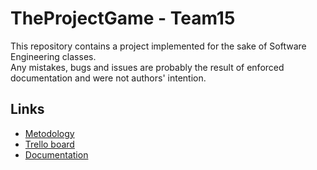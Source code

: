 # TheProjectGame - Team15

This repository contains a project implemented for the sake of Software Engineering classes. <br>
Any mistakes, bugs and issues are probably the result of enforced documentation and were not authors' intention.

## Links

- [Metodology](https://www.overleaf.com/project/5e64d73451ea080001ae2156)
- [Trello board](https://trello.com/b/hu4k0bIg/theprojectgame)
- [Documentation](https://github.com/MINI-IO/IO-project-game)